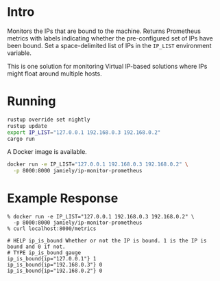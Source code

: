 Intro
=====

Monitors the IPs that are bound to the machine. Returns
Prometheus metrics with labels indicating whether the
pre-configured set of IPs have been bound. Set a
space-delimited list of IPs in the `IP_LIST` environment
variable.

This is one solution for monitoring Virtual IP-based
solutions where IPs might float around multiple hosts.

Running
=======

```bash
rustup override set nightly
rustup update
export IP_LIST="127.0.0.1 192.168.0.3 192.168.0.2"
cargo run
```

A Docker image is available.

```bash
docker run -e IP_LIST="127.0.0.1 192.168.0.3 192.168.0.2" \
  -p 8000:8000 jamiely/ip-monitor-prometheus
```

Example Response
================

```
% docker run -e IP_LIST="127.0.0.1 192.168.0.3 192.168.0.2" \
  -p 8000:8000 jamiely/ip-monitor-prometheus
% curl localhost:8000/metrics

# HELP ip_is_bound Whether or not the IP is bound. 1 is the IP is bound and 0 if not.
# TYPE ip_is_bound gauge
ip_is_bound{ip="127.0.0.1"} 1
ip_is_bound{ip="192.168.0.3"} 0
ip_is_bound{ip="192.168.0.2"} 0
```

